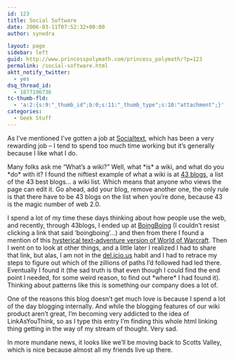 ```yaml
---
id: 123
title: Social Software
date: 2006-03-11T07:52:32+00:00
author: synedra

layout: page
sidebar: left
guid: http://www.princesspolymath.com/princess_polymath/?p=123
permalink: /social-software.html
aktt_notify_twitter:
  - yes
dsq_thread_id:
  - 1877196736
tc-thumb-fld:
  - 'a:2:{s:9:"_thumb_id";b:0;s:11:"_thumb_type";s:10:"attachment";}'
categories:
  - Geek Stuff
---
```

As I&#8217;ve mentioned I&#8217;ve gotten a job at [Socialtext](http://www.socialtext.com), which has been a very rewarding job &#8211; I tend to spend too much time working but it&#8217;s generally because I like what I do.
  
Many folks ask me &#8220;What&#8217;s a wiki?&#8221; Well, what \*is\* a wiki, and what do you \*do\* with it? I found the niftiest example of what a wiki is at [43 blogs](http://43best.weblogswork.com/), a list of the 43 best blogs&#8230; a wiki list. Which means that anyone who views the page can edit it. Go ahead, add your blog, remove another one, the only rule is that there have to be 43 blogs on the list when you&#8217;re done, because 43 is the magic number of web 2.0.
  
I spend a lot of my time these days thinking about how people use the web, and recently, through 43blogs, I ended up at [BoingBoing](http://boingboing.net/) (I couldn&#8217;t resist clicking a link that said &#8216;boingboing&#8217;&#8230;) and then from there I found a mention of this [hysterical text-adventure version of World of Warcraft](http://www.wired.com/news/columns/0,70348-0.html?tw=wn_index_3). Then I went on to look at other things, and a little later I realized I had to share that link, but alas, I am not in the [del.icio.us](http:/del.icio.us) habit and I had to retrace my steps to figure out which of the zillions of paths I&#8217;d followed had led there. Eventually I found it (the sad truth is that even though I could find the end point I needed, for some weird reason, to find out \*where\* I had found it). Thinking about patterns like this is something our company does a lot of.
  
One of the reasons this blog doesn&#8217;t get much love is because I spend a lot of the day blogging internally. And while the blogging features of our wiki product aren&#8217;t great, I&#8217;m becoming very addicted to the idea of LinkAsYouThink, so as I type this entry I&#8217;m finding this whole html linking thing getting in the way of my stream of thought. Very sad.
  
In more mundane news, it looks like we&#8217;ll be moving back to Scotts Valley, which is nice because almost all my friends live up there.